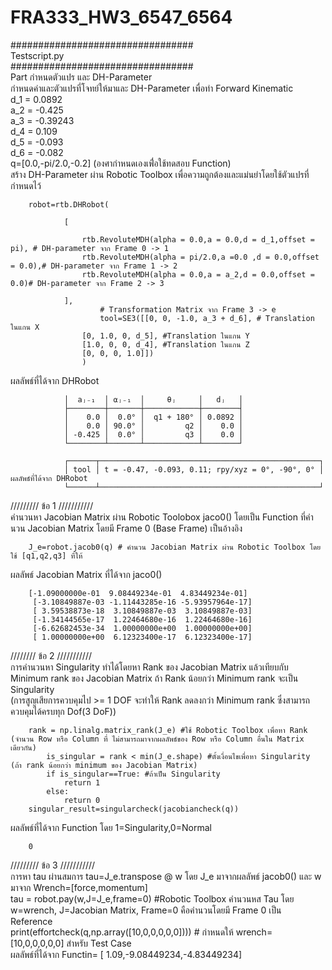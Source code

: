 # FRA333_HW3_6547_6564  

#################################  
Testscript.py  
#################################  
Part กำหนดตัวแปร และ DH-Parameter  
กำหนดค่าและตัวแปรที่โจทย์ให้มาและ DH-Parameter เพื่อทำ Forward Kinematic  
d_1 = 0.0892  
a_2 = -0.425  
a_3 = -0.39243  
d_4 = 0.109  
d_5 = -0.093  
d_6 = -0.082  
q=[0.0,-pi/2.0,-0.2] (องศากำหนดเองเพื่่อใช้ทดสอบ Function)  
สร้าง DH-Parameter ผ่าน Robotic Toolbox เพื่อความถูกต้องและแม่นยำโดยใช้ตัวแปรที่กำหนดไว้  

        robot=rtb.DHRobot(  

                [  
        
                    rtb.RevoluteMDH(alpha = 0.0,a = 0.0,d = d_1,offset = pi), # DH-parameter จาก Frame 0 -> 1  
                    rtb.RevoluteMDH(alpha = pi/2.0,a =0.0 ,d = 0.0,offset = 0.0),# DH-parameter จาก Frame 1 -> 2  
                    rtb.RevoluteMDH(alpha = 0.0,a = a_2,d = 0.0,offset = 0.0)# DH-parameter จาก Frame 2 -> 3  
            
                ],  
                        # Transformation Matrix จาก Frame 3 -> e  
                        tool=SE3([[0, 0, -1.0, a_3 + d_6], # Translation ในแกน X  
                    [0, 1.0, 0, d_5], #Translation ในแกน Y  
                    [1.0, 0, 0, d_4], #Translation ในแกน Z  
                    [0, 0, 0, 1.0]])  
                    )  
ผลลัพธ์ที่ได้จาก DHRobot

                │  aⱼ₋₁  │ ⍺ⱼ₋₁  │     θⱼ     │   dⱼ   │  
                ├────────┼───────┼────────────┼────────┤  
                │    0.0 │  0.0° │  q1 + 180° │ 0.0892 │  
                │    0.0 │ 90.0° │         q2 │    0.0 │  
                │ -0.425 │  0.0° │         q3 │    0.0 │  
                └────────┴───────┴────────────┴────────┘          
  
                ┌──────┬─────────────────────────────────────────────────┐  
                │ tool │ t = -0.47, -0.093, 0.11; rpy/xyz = 0°, -90°, 0° │ ผลลัพธ์ที่ได้จาก DHRobot  
                └──────┴─────────────────────────────────────────────────┘  
///////// ข้อ 1 ///////////  
คำนวนหา Jacobian Matrix ผ่าน Robotic Toolobox jaco0() โดยเป็น Function ที่คำนวน Jacobian Matrix โดยมี Frame 0 (Base Frame) เป็นอ้างอิง  

        J_e=robot.jacob0(q) # คำนวน Jacobian Matrix ผ่าน Robotic Toolbox โดยใช้ [q1,q2,q3] ที่ให้  
ผลลัพธ์ Jacobian Matrix ที่ได้จาก jaco0()  

        [-1.09000000e-01  9.08449234e-01  4.83449234e-01]  
         [-3.10849887e-03 -1.11443285e-16 -5.93957964e-17]  
         [ 3.59538873e-18  3.10849887e-03  3.10849887e-03]  
         [-1.34144565e-17  1.22464680e-16  1.22464680e-16]  
         [-6.62682453e-34  1.00000000e+00  1.00000000e+00]  
         [ 1.00000000e+00  6.12323400e-17  6.12323400e-17]  
 
//////// ข้อ 2 ///////////  
การคำนวนหา Singularity ทำได้โดยหา Rank ของ Jacobian Matrix แล้วเทียบกับ Minimum rank ของ Jacobian Matrix ถ้า Rank น้อยกว่า Minimum rank จะเป็น Singularity  
(การสูญเสียการควบคุมไป >= 1 DOF จะทำให้ Rank ลดลงกว่า Minimum rank ซึ่งสามารถควบคุมได้ครบทุก Dof(3 DoF))  

        rank = np.linalg.matrix_rank(J_e) #ใช้ Robotic Toolbox เพื่อหา Rank (จำนวน Row หรือ Column ที่ ไม่สามารถมาจากผลลัพธ์ของ Row หรือ Column อื่นใน Matrix เดียวกัน)  
            is_singular = rank < min(J_e.shape) #ตั้งเงื่อนไขเพื่อหา Singularity (ถ้า rank น้อยกว่า minimum ของ Jacobian Matrix)  
            if is_singular==True: #ถ้าเป็น Singularity  
                return 1  
            else:  
                return 0  
        singular_result=singularcheck(jacobiancheck(q))  
ผลลัพธ์ที่ได้จาก Function โดย 1=Singularity,0=Normal 

        0  
///////// ข้อ 3 ///////////  
การหา tau ผ่านสมการ tau=J_e.transpose @ w โดย J_e มาจากผลลัพธ์ jacob0() และ w มาจาก Wrench=[force,momentum]  
    tau = robot.pay(w,J=J_e,frame=0) #Robotic Toolbox คำนวนหส Tau โดย w=wrench, J=Jacobian Matrix, Frame=0 คือคำนวนโดยมี Frame 0 เป็น Reference   
print(effortcheck(q,np.array([10,0,0,0,0,0])))  # กำหนดให้ wrench=[10,0,0,0,0,0] สำหรับ Test Case  
ผลลัพธ์ที่ได้จาก Functin= [ 1.09,-9.08449234,-4.83449234]
